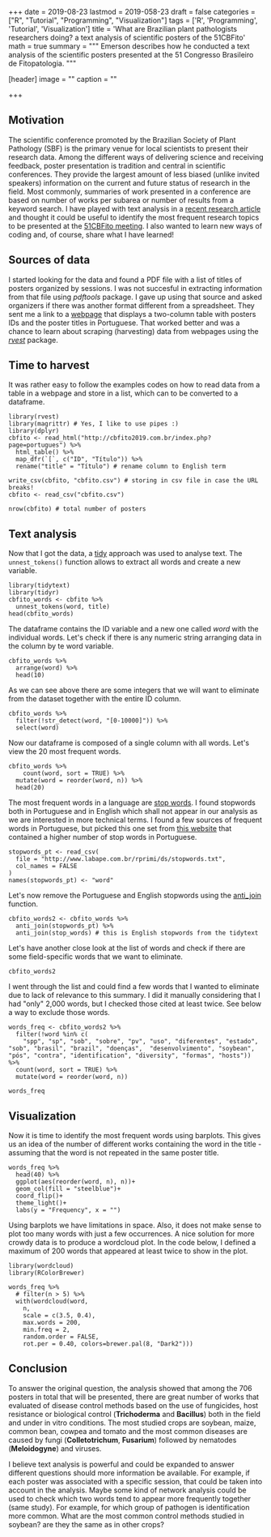 +++
date = 2019-08-23
lastmod = 2019-058-23
draft = false
categories = ["R", "Tutorial", "Programming", "Visualization"]
tags = ['R', 'Programming', 'Tutorial', 'Visualization']
title = 'What are Brazilian plant pathologists researchers doing? a text analysis of scientific posters of the 51CBFito'
math = true
summary = """
Emerson describes how he conducted a text analysis of the scientific posters presented at the 51 Congresso Brasileiro de Fitopatologia.
"""
 
[header]
image = ""
caption = ""

+++


## Motivation

The  scientific conference promoted by the Brazilian Society of Plant Pathology (SBF) is the primary venue for local scientists to present their research data. 
Among the different ways of delivering science and receiving feedback, poster presentation is tradition and central in scientific conferences. They provide the largest amount of less biased (unlike invited speakers) information on the current and future status of research in the field. Most commonly, summaries of work presented in a conference are based on number of works per subarea or number of results from a keyword search. I have played with text analysis in a [recent research article](https://apsjournals.apsnet.org/doi/full/10.1094/PHYTO-02-17-0069-FI#fig2) and thought it could be useful to identify the most frequent research topics to be presented at the [51CBFito meeting](http://cbfito2019.com.br/). I also wanted to learn new ways of coding and, of course, share what I have learned! 


## Sources of data

I started looking for the data and found a PDF file with a list of titles of posters organized by sessions. I was not succesful in extracting information from that file using *pdftools* package. I gave up using that source and asked organizers if there was another format different from a spreadsheet. They sent me a link to a [webpage](http://cbfito2019.com.br/index.php?page=portugues) that displays a two-column table with posters IDs and the poster titles in Portuguese. That worked better and was a chance to learn about scraping (harvesting) data from webpages using the [*rvest*](https://rvest.tidyverse.org/index.html) package. 


## Time to harvest

It was rather easy to follow the examples codes on how to read data from a table in a webpage and store in a list, which can to be converted to a dataframe. 

```{r message=FALSE, warning=FALSE}
library(rvest)
library(magrittr) # Yes, I like to use pipes :)
library(dplyr)
cbfito <- read_html("http://cbfito2019.com.br/index.php?page=portugues") %>%
  html_table() %>%
  map_dfr(`[`, c("ID", "Título")) %>%
  rename("title" = "Título") # rename column to English term

write_csv(cbfito, "cbfito.csv") # storing in csv file in case the URL breaks!
cbfito <- read_csv("cbfito.csv")

nrow(cbfito) # total number of posters
```


## Text analysis

Now that I got the data, a [tidy](https://www.tidyverse.org/) approach was used to analyse text. The `unnest_tokens()` function allows to extract all words and create a new variable.

```{r}
library(tidytext)
library(tidyr)
cbfito_words <- cbfito %>%
  unnest_tokens(word, title)
head(cbfito_words)

```

The dataframe contains the ID variable and a new one called *word* with the individual words. Let's check if there is any numeric string arranging data in the column by te word variable. 

```{r}
cbfito_words %>%
  arrange(word) %>% 
  head(10)
```

As we can see above there are some integers that we will want to eliminate from the dataset together with the entire ID column. 

```{r}
cbfito_words %>%
  filter(!str_detect(word, "[0-10000]")) %>% 
  select(word)
```

Now our dataframe is composed of a single column with all words. Let's view the 20 most frequent words. 

```{r}
cbfito_words %>%
    count(word, sort = TRUE) %>%
  mutate(word = reorder(word, n)) %>% 
  head(20)
```

The most frequent words in a language are [stop words](https://en.wikipedia.org/wiki/Stop_words). I found stopwords both in Portuguese and in English which shall not appear in our analysis as we are interested in more technical terms. I found a few sources of frequent words in Portuguese, but picked this one set from [this website](http://www.labape.com.br/rprimi/ds/stopwords.txt) that contained a higher number of stop words in Portuguese. 


```{r message=FALSE, warning=FALSE}
stopwords_pt <- read_csv(
  file = "http://www.labape.com.br/rprimi/ds/stopwords.txt",
  col_names = FALSE
)
names(stopwords_pt) <- "word"
```

Let's now remove the Portuguese and English stopwords using the [anti_join](https://dplyr.tidyverse.org/reference/join.html#join-types) function.


```{r}
cbfito_words2 <- cbfito_words %>%
  anti_join(stopwords_pt) %>%
  anti_join(stop_words) # this is English stopwords from the tidytext
```

Let's have another close look at the list of words and check if there are some field-specific words that we want to eliminate.

```{r}
cbfito_words2
```

I went through the list and could find a few words that I wanted to eliminate due to lack of relevance to this summary. I did it manually considering that I had "only" 2,000 words, but I checked those cited at least twice. See below a way to exclude those words.

```{r}
words_freq <- cbfito_words2 %>%
  filter(!word %in% c(
    "spp", "sp", "sob", "sobre", "pv", "uso", "diferentes", "estado", "sob", "brasil", "brazil", "doenças",  "desenvolvimento", "soybean", "pós", "contra", "identification", "diversity", "formas", "hosts")) %>%
  count(word, sort = TRUE) %>%
  mutate(word = reorder(word, n))

words_freq
```

## Visualization

Now it is time to identify the most frequent words using barplots. This gives us an idea of the number of different works containing the word in the title  - assuming that the word is not repeated in the same poster title.

```{r}
words_freq %>% 
  head(40) %>% 
  ggplot(aes(reorder(word, n), n))+
  geom_col(fill = "steelblue")+
  coord_flip()+
  theme_light()+
  labs(y = "Frequency", x = "")
```


Using barplots we have limitations in space. Also, it does not make sense to plot too many words with just a few occurrences. A nice solution for more crowdy data is to produce a wordcloud plot. In the code below, I defined a maximum of 200 words that appeared at least twice to show in the plot.

```{r}
library(wordcloud)
library(RColorBrewer)

words_freq %>%
  # filter(n > 5) %>%
  with(wordcloud(word,
    n,
    scale = c(3.5, 0.4),
    max.words = 200,
    min.freq = 2,
    random.order = FALSE,
    rot.per = 0.40, colors=brewer.pal(8, "Dark2")))

```

## Conclusion

To answer the original question, the analysis showed that among the 706 posters in total that will be presented, there are great number of works that evaluated of disease control methods based on the use of fungicides, host resistance or biological control (**Trichoderma** and **Bacillus**) both in the field and under in vitro conditions. The most studied crops are soybean, maize, common bean, cowpea and tomato and the most common diseases are caused by fungi (**Colletotrichum**, **Fusarium**) followed by nematodes (**Meloidogyne**) and viruses. 

I believe text analysis is powerful and could be expanded to answer different questions should more information be available. For example, if each poster was associated with a specific session, that could be taken into account in the analysis. Maybe some kind of network analysis could be used to check which two words tend to appear more frequently together (same study). For example, for which group of pathogen is identification more common. What are the most common control methods studied in soybean? are they the same as in other crops? 

